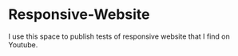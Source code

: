 # Responsive-Website
I use this space to publish tests of responsive website that I find on Youtube.
